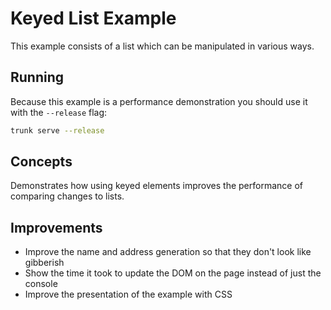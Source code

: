# Keyed List Example

This example consists of a list which can be manipulated in various ways.

## Running

Because this example is a performance demonstration you should use it with the `--release` flag:

```bash
trunk serve --release
```

## Concepts

Demonstrates how using keyed elements improves the performance of comparing changes to lists.

## Improvements

- Improve the name and address generation so that they don't look like gibberish
- Show the time it took to update the DOM on the page instead of just the console
- Improve the presentation of the example with CSS
